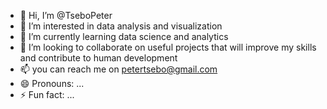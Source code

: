 - 👋 Hi, I’m @TseboPeter
- 👀 I’m interested in data analysis and visualization 
- 🌱 I’m currently learning data science and analytics 
- 💞️ I’m looking to collaborate on useful projects that will improve my skills and contribute to human development 
- 📫 you can reach me on petertsebo@gmail.com
- 😄 Pronouns: ...
- ⚡ Fun fact: ...

<!---
TseboPeter/TseboPeter is a ✨ special ✨ repository because its `README.md` (this file) appears on your GitHub profile.
You can click the Preview link to take a look at your changes.
--->
